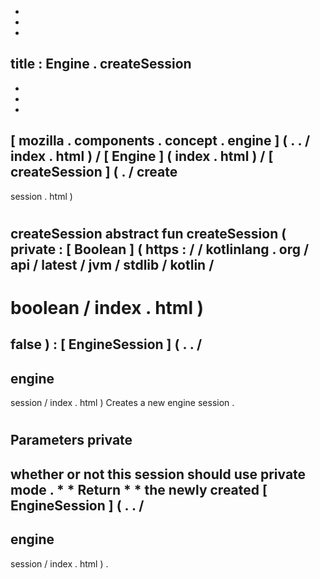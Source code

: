 -
-
-
title
:
Engine
.
createSession
-
-
-
-
[
mozilla
.
components
.
concept
.
engine
]
(
.
.
/
index
.
html
)
/
[
Engine
]
(
index
.
html
)
/
[
createSession
]
(
.
/
create
-
session
.
html
)
#
createSession
abstract
fun
createSession
(
private
:
[
Boolean
]
(
https
:
/
/
kotlinlang
.
org
/
api
/
latest
/
jvm
/
stdlib
/
kotlin
/
-
boolean
/
index
.
html
)
=
false
)
:
[
EngineSession
]
(
.
.
/
-
engine
-
session
/
index
.
html
)
Creates
a
new
engine
session
.
#
#
#
Parameters
private
-
whether
or
not
this
session
should
use
private
mode
.
*
*
Return
*
*
the
newly
created
[
EngineSession
]
(
.
.
/
-
engine
-
session
/
index
.
html
)
.
